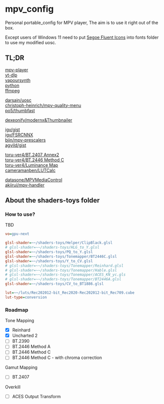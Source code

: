 # mpv_config

Personal portable_config for MPV player, The aim is to use it right out of the box.

Except users of Windows 11 need to put [Segoe Fluent Icons](https://aka.ms/SegoeFluentIcons) into fonts folder to use my modified uosc.

## TL;DR

[mpv-player](https://github.com/shinchiro/mpv-winbuild-cmake/releases)  
[yt-dlp](https://github.com/yt-dlp/yt-dlp/releases)  
[vapoursynth](https://github.com/vapoursynth/vapoursynth/releases)  
[python](https://www.python.org/downloads)  
[ffmpeg](https://www.gyan.dev/ffmpeg/builds/#release-builds)

[darsain/uosc](https://github.com/darsain/uosc)  
[christoph-heinrich/mpv-quality-menu](https://github.com/christoph-heinrich/mpv-quality-menu)  
[po5/thumbfast](https://github.com/po5/thumbfast)

[dexeonify/modernx&Thumbnailer](https://github.com/dexeonify/mpv-config/tree/main/scripts)

[igv/gist](https://gist.github.com/igv)  
[igv/FSRCNNX](https://github.com/igv/FSRCNN-TensorFlow/releases)  
[bjin/mpv-prescalers](https://github.com/bjin/mpv-prescalers/tree/master/vulkan/compute)  
[agyild/gist](https://gist.github.com/agyild)

[toru-ver4/BT.2407 Annex2](https://trev16.hatenablog.com/entry/2020/06/07/094646)  
[toru-ver4/BT.2446 Method C](https://trev16.hatenablog.com/entry/2020/08/01/131907)  
[toru-ver4/Luminance Map](https://trev16.hatenablog.com/entry/2020/04/26/190416)  
[cameramanben/LUTCalc](https://cameramanben.github.io/LUTCalc/LUTCalc/index.html)

[datasone/MPVMediaControl](https://github.com/datasone/MPVMediaControl)  
[akiirui/mpv-handler](https://github.com/akiirui/mpv-handler)

## About the shaders-toys folder

### How to use?

TBD

```ini
vo=gpu-next

glsl-shader=~~/shaders-toys/Helper/ClipBlack.glsl
# glsl-shader=~~/shaders-toys/HLG_to_Y.glsl
glsl-shader=~~/shaders-toys/PQ_to_Y.glsl
glsl-shader=~~/shaders-toys/Tonemapper/BT2446C.glsl
glsl-shader=~~/shaders-toys/Y_to_CV.glsl
# glsl-shader=~~/shaders-toys/Tonemapper/Reinhard.glsl
# glsl-shader=~~/shaders-toys/Tonemapper/Hable.glsl
# glsl-shader=~~/shaders-toys/Tonemapper/ACES_KN_yc.gls
# glsl-shader=~~/shaders-toys/Tonemapper/BT2446A.glsl
glsl-shader=~~/shaders-toys/CV_to_BT1886.glsl

lut=~~/luts/Rec202012-bit_Rec2020-Rec202012-bit_Rec709.cube
lut-type=conversion
```

### Roadmap

Tone Mapping

- [x] Reinhard
- [x] Uncharted 2
- [ ] BT.2390
- [ ] BT.2446 Method A
- [ ] BT.2446 Method C
- [ ] BT.2446 Method C - with chroma correction

Gamut Mapping

- [ ] BT.2407

Overkill

- [ ] ACES Output Transform
